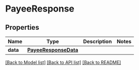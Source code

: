 # PayeeResponse

## Properties
Name | Type | Description | Notes
------------ | ------------- | ------------- | -------------
**data** | [**PayeeResponseData**](PayeeResponseData.md) |  | 

[[Back to Model list]](../README.md#documentation-for-models) [[Back to API list]](../README.md#documentation-for-api-endpoints) [[Back to README]](../README.md)


